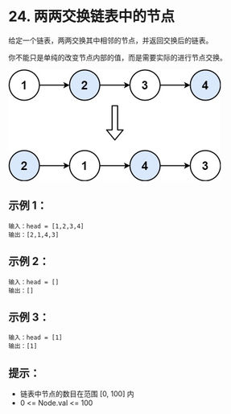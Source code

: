 # 24. 两两交换链表中的节点

给定一个链表，两两交换其中相邻的节点，并返回交换后的链表。

你不能只是单纯的改变节点内部的值，而是需要实际的进行节点交换。

<img src="https://github.com/lowkeyway/LeetCode/blob/main/24.swap-nodes-in-pairs/pic.jpg"> 

## 示例 1：

```
输入：head = [1,2,3,4]
输出：[2,1,4,3]
```

## 示例 2：
```
输入：head = []
输出：[]
```

## 示例 3：
```
输入：head = [1]
输出：[1]
```

## 提示：

+ 链表中节点的数目在范围 [0, 100] 内
+ 0 <= Node.val <= 100
